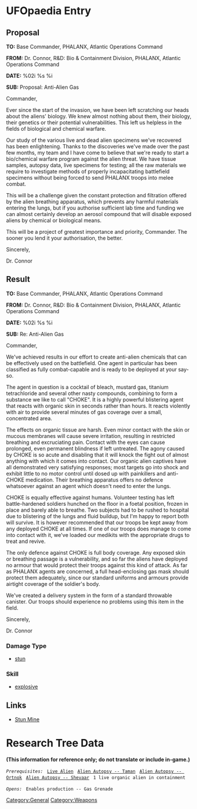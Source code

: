 # UFOpaedia Entry

## Proposal

**TO:** Base Commander, PHALANX, Atlantic Operations Command

**FROM:** Dr. Connor, R&D: Bio & Containment Division, PHALANX, Atlantic
Operations Command

**DATE:** %02i %s %i

**SUB:** Proposal: Anti-Alien Gas

Commander,

Ever since the start of the invasion, we have been left scratching our
heads about the aliens' biology. We knew almost nothing about them,
their biology, their genetics or their potential vulnerabilities. This
left us helpless in the fields of biological and chemical warfare.

Our study of the various live and dead alien specimens we've recovered
has been enlightening. Thanks to the discoveries we've made over the
past few months, my team and I have come to believe that we're ready to
start a bio/chemical warfare program against the alien threat. We have
tissue samples, autopsy data, live specimens for testing; all the raw
materials we require to investigate methods of properly incapacitating
battlefield specimens without being forced to send PHALANX troops into
melee combat.

This will be a challenge given the constant protection and filtration
offered by the alien breathing apparatus, which prevents any harmful
materials entering the lungs, but if you authorise sufficient lab time
and funding we can almost certainly develop an aerosol compound that
will disable exposed aliens by chemical or biological means.

This will be a project of greatest importance and priority, Commander.
The sooner you lend it your authorisation, the better.

Sincerely,

Dr. Connor

## Result

**TO:** Base Commander, PHALANX, Atlantic Operations Command

**FROM:** Dr. Connor, R&D: Bio & Containment Division, PHALANX, Atlantic
Operations Command

**DATE:** %02i %s %i

**SUB:** Re: Anti-Alien Gas

Commander,

We've achieved results in our effort to create anti-alien chemicals that
can be effectively used on the battlefield. One agent in particular has
been classified as fully combat-capable and is ready to be deployed at
your say-so.

The agent in question is a cocktail of bleach, mustard gas, titanium
tetrachloride and several other nasty compounds, combining to form a
substance we like to call "CHOKE". It is a highly powerful blistering
agent that reacts with organic skin in seconds rather than hours. It
reacts violently with air to provide several minutes of gas coverage
over a small, concentrated area.

The effects on organic tissue are harsh. Even minor contact with the
skin or mucous membranes will cause severe irritation, resulting in
restricted breathing and excruciating pain. Contact with the eyes can
cause prolonged, even permanent blindness if left untreated. The agony
caused by CHOKE is so acute and disabling that it will knock the fight
out of almost anything with which it comes into contact. Our organic
alien captives have all demonstrated very satisfying responses; most
targets go into shock and exhibit little to no motor control until dosed
up with painkillers and anti-CHOKE medication. Their breathing apparatus
offers no defence whatsoever against an agent which doesn't need to
enter the lungs.

CHOKE is equally effective against humans. Volunteer testing has left
battle-hardened soldiers hunched on the floor in a foetal position,
frozen in place and barely able to breathe. Two subjects had to be
rushed to hospital due to blistering of the lungs and fluid buildup, but
I'm happy to report both will survive. It is however recommended that
our troops be kept away from any deployed CHOKE at all times. If one of
our troops does manage to come into contact with it, we've loaded our
medikits with the appropriate drugs to treat and revive.

The only defence against CHOKE is full body coverage. Any exposed skin
or breathing passage is a vulnerability, and so far the aliens have
deployed no armour that would protect their troops against this kind of
attack. As far as PHALANX agents are concerned, a full head-enclosing
gas mask should protect them adequately, since our standard uniforms and
armours provide airtight coverage of the soldier's body.

We've created a delivery system in the form of a standard throwable
canister. Our troops should experience no problems using this item in
the field.

Sincerely,

Dr. Connor

### Damage Type

- [stun](Damage/stun_gas "wikilink")

### Skill

- [explosive](Skills/explosive "wikilink")

## Links

- [Stun Mine](Equipment/Misc/Stun_Mine "wikilink")

# Research Tree Data

**(This information for reference only; do not translate or include
in-game.)**

*`Prerequisites:`*
` `[`Live Alien`](Research/Live_Alien "wikilink")
` `[`Alien Autopsy -- Taman`](Aliens/Taman "wikilink")
` `[`Alien Autopsy -- Ortnok`](Aliens/Taman "wikilink")
` `[`Alien Autopsy -- Shevaar`](Aliens/Taman "wikilink")
` 1 live organic alien in containment`

*`Opens:`*
` Enables production -- Gas Grenade`

[Category:General](Category:General "wikilink")
[Category:Weapons](Category:Weapons "wikilink")